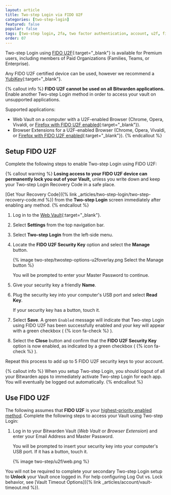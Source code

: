 ```yaml
---
layout: article
title: Two-step Login via FIDO U2F
categories: [two-step-login]
featured: false
popular: false
tags: [two-step login, 2fa, two factor authentication, account, u2f, fido]
order: 07
---
```


Two-step Login using [FIDO U2F](https://www.yubico.com/solutions/fido-u2f/){:target="_blank"} is available for Premium users, including members of Paid Organizations (Families, Teams, or Enterprise).

Any FIDO U2F certified device can be used, however we recommend a [YubiKey](https://www.yubico.com/products/yubikey-hardware/){:target="_blank"}.

{% callout info %}
**FIDO U2F cannot be used on all Bitwarden applications.** Enable another Two-step Login method in order to access your vault on unsupported applications.

Supported applications:

- Web Vault on a computer with a U2F-enabled Browser (Chrome, Opera, Vivaldi, or [Firefox with FIDO U2F enabled](https://www.yubico.com/2017/11/how-to-navigate-fido-u2f-in-firefox-quantum/){:target="_blank"}).
- Browser Extensions for a U2F-enabled Browser (Chrome, Opera, Vivaldi, or [Firefox with FIDO U2F enabled](https://www.yubico.com/2017/11/how-to-navigate-fido-u2f-in-firefox-quantum/){:target="_blank"}).
{% endcallout %}

## Setup FIDO U2F

Complete the following steps to enable Two-step Login using FIDO U2F:

{% callout warning %}
**Losing access to your FIDO U2F device can permanently lock you out of your Vault,** unless you write down and keep your Two-step Login Recovery Code in a safe place.

[Get Your Recovery Code]({% link _articles/two-step-login/two-step-recovery-code.md %}) from the **Two-step Login** screen immediately after enabling any method.
{% endcallout %}

1. Log in to the [Web Vault](https://vault.bitwarden.com){:target="\_blank"}.
2. Select **Settings** from the top navigation bar.
3. Select **Two-step Login** from the left-side menu.
4. Locate the **FIDO U2F Security Key** option and select the **Manage** button.

   {% image two-step/twostep-options-u2foverlay.png Select the Manage button %}

   You will be prompted to enter your Master Password to continue.

5. Give your security key a friendly **Name**.
6. Plug the security key into your computer's USB port and select **Read Key**.

   If your security key has a button, touch it.

7. Select **Save**. A green `Enabled` message will indicate that Two-step Login using FIDO U2F has been successfully enabled and your key will appear with a green checkbox ( {% icon fa-check %} ).
8. Select the **Close** button and confirm that the **FIDO U2F Security Key** option is now enabled, as indicated by a green checkbox ( {% icon fa-check %} ).

Repeat this process to add up to 5 FIDO U2F security keys to your account.

{% callout info %}
When you setup Two-step Login, you should logout of all your Bitwarden apps to immediately activate Two-step Login for each app. You will eventually be logged out automatically.
{% endcallout %}

## Use FIDO U2F

The following assumes that **FIDO U2F** is your [highest-priority enabled method](https://bitwarden.com/help/article/setup-two-step-login/#using-multiple-methods). Complete the following steps to access your Vault using Two-step Login:

1. Log in to your Bitwarden Vault (*Web Vault* or *Browser Extension*) and enter your Email Address and Master Password.

   You will be prompted to insert your security key into your computer's USB port. If it has a button, touch it.

   {% image two-step/u2f/web.png %}

You will not be required to complete your secondary Two-step Login setup to **Unlock** your Vault once logged in. For help configuring Log Out vs. Lock behavior, see [Vault Timeout Options]({% link _articles/account/vault-timeout.md %}).
